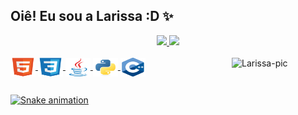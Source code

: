 ## Oiê! Eu sou a Larissa :D ✨

<div align="center">
  <a href="https://github.com/Larissa022">
  <img width="42%" src="https://github-readme-stats.vercel.app/api?username=Larissa022&show_icons=true&theme=draculla&include_all_commits=true&count_private=true"/>
  <img width="50%" src="https://github-readme-stats.vercel.app/api/top-langs/?username=Larissa022&layout=compact&langs_count=7&theme=draculla"/>
</div>
<div style="display: inline_block"><br>
  <img align="center" alt="Larissa-HTML" height="30" width="40" src="https://raw.githubusercontent.com/devicons/devicon/master/icons/html5/html5-original.svg">
  <img align="center" alt="Larissa-CSS" height="30" width="40" src="https://raw.githubusercontent.com/devicons/devicon/master/icons/css3/css3-original.svg">
  <img align="center" alt="Larissa-Java" height="30" width="40" src="https://raw.githubusercontent.com/devicons/devicon/master/icons/java/java-original.svg">
  <img align="center" alt="Larissa-Python" height="30" width="40" src="https://raw.githubusercontent.com/devicons/devicon/master/icons/python/python-original.svg">
  <img align="center" alt="Larissa-Cplusplus" height="30" width="40" src="https://raw.githubusercontent.com/devicons/devicon/master/icons/cplusplus/cplusplus-original.svg">
  <img align="right" alt="Larissa-pic" src="https://i.picasion.com/pic92/d67a74896992e755566034615b59998f.gif" width="150px">
</div>       
  
##
  
<div>
  
![Snake animation](https://github.com/Larissa022/Larissa022/blob/output/github-contribution-grid-snake.svg)
  
</div>
